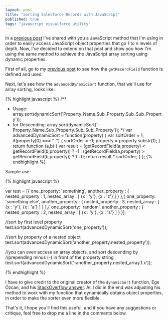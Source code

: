 ```yaml
---
layout: post
title: "Sorting Salesforce Records with JavaScript"
published: true
tags: "javascript visualforce utility"
---
```


In a [previous post](blog/2016/06/03/JavaScript-Accessing-Salesforce-Record-Fields/) I've shared with you a JavaScript method that I'm using in order to easily access JavaScript object properties that go 1 to n levels of depth. Now, I've decided to extend on that post and show you how I'm using the same method to achieve the JavaScript array sorting using dynamic properties.

First of all, go to my [previous post](blog/2016/06/03/JavaScript-Accessing-Salesforce-Record-Fields/) to see how the `getRecordField` function is defined and used.

Next, let's see how the `advancedDynamicSort` function, that we'll use for array sorting, looks like:

{% highlight javascript %}
/**
 * Usage: array.sort(dynamicSort('Property_Name.Sub_Property.Sub_Sub_Property'));
 * for Descending: array.sort(dynamicSort('-Property_Name.Sub_Property.Sub_Sub_Property'));
 */
 var advancedDynamicSort = function(property) {
         var sortOrder = 1;
         if(property[0] === "-") {
             sortOrder = -1;
             property = property.substr(1);
         }
         return function (a,b) {
             var result = (getRecordField(a,property) < getRecordField(b,property)) ? -1 : (getRecordField(a,property) > getRecordField(b,property)) ? 1 : 0;
             return result * sortOrder;
         }
     };
{% endhighlight %}

Sample use:

{% highlight javascript %}

var test = [{
  one_property: 'something',
  another_property : {
    nested_property : 1,
    nested_array : [
      {x : 'y'}, {x : 'z'}
    ]
  }
},{
  one_property: 'something else',
  another_property : {
    nested_property : 3,
    nested_array : [
      {x : 'y'}, {x : 'a'}
    ]
  }
},{
  one_property: 'random',
  another_property : {
    nested_property : 2,
    nested_array : [
      {x : 'y'}, {x : 's'}
    ]
  }
}];

//sort by first level property
test.sort(advancedDynamicSort('one_property'));

//sort by property of a nested object
test.sort(advancedDynamicSort('another_property.nested_property'));

//you can even access an array objects, and sort descending by
//prepending minus (-) in front of the property string
test.sort(advancedDynamicSort('-another_property.nested_array.1.x'));

{% endhighlight %}

I have to give credit to the original creator of the `dynamicSort` function, Ege Özcan, and his [StackOverflow answer](http://stackoverflow.com/a/4760279/634951). All I did in the end was adjusting his method to work with my function that dynamically obtains object properties, in order to make the sorter even more flexible.

That's it, I hope you'll find this useful, and if you have any suggestions or critique, feel free to drop me a line in the comments below.
